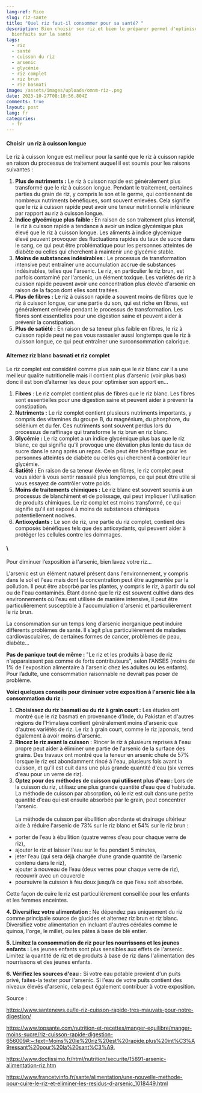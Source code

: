 ```yaml
---
lang-ref: Rice
slug: riz-sante
title: "Quel riz faut-il consommer pour sa santé? "
description: Bien choisir son riz et bien le préparer permet d'optimiser ses
  bienfaits sur la santé
tags:
  - riz
  - santé
  - cuisson du riz
  - arsenic
  - glycémie
  - riz complet
  - riz brun
  - riz basmati
image: /assets/images/uploads/omnm-riz-.png
date: 2023-10-27T08:10:56.804Z
comments: true
layout: post
lang: fr
categories:
  - fr
---
```

#### Choisir  un riz à cuisson longue                           

Le riz à cuisson longue est meilleur pour la santé que le riz à cuisson rapide en raison du processus de traitement auquel il est soumis pour les raisons suivantes : 

1. **Plus de nutriments :** Le riz à cuisson rapide est généralement plus transformé que le riz à cuisson longue. Pendant le traitement, certaines parties du grain de riz, y compris le son et le germe, qui contiennent de nombreux nutriments bénéfiques, sont souvent enlevées. Cela signifie que le riz à cuisson rapide peut avoir une teneur nutritionnelle inférieure par rapport au riz à cuisson longue.
2. **Indice glycémique plus faible :** En raison de son traitement plus intensif, le riz à cuisson rapide a tendance à avoir un indice glycémique plus élevé que le riz à cuisson longue. Les aliments à indice glycémique élevé peuvent provoquer des fluctuations rapides du taux de sucre dans le sang, ce qui peut être problématique pour les personnes atteintes de diabète ou celles qui cherchent à maintenir une glycémie stable.
3. **Moins de substances indésirables :** Le processus de transformation intensive peut entraîner une accumulation accrue de substances indésirables, telles que l'arsenic. Le riz, en particulier le riz brun, est parfois contaminé par l'arsenic, un élément toxique. Les variétés de riz à cuisson rapide peuvent avoir une concentration plus élevée d'arsenic en raison de la façon dont elles sont traitées.
4. **Plus de fibres :** Le riz à cuisson rapide a souvent moins de fibres que le riz à cuisson longue, car une partie du son, qui est riche en fibres, est généralement enlevée pendant le processus de transformation. Les fibres sont essentielles pour une digestion saine et peuvent aider à prévenir la constipation.
5. **Plus de satiété :** En raison de sa teneur plus faible en fibres, le riz à cuisson rapide peut ne pas vous rassasier aussi longtemps que le riz à cuisson longue, ce qui peut entraîner une surconsommation calorique.

#### Alternez riz blanc basmati et riz complet 

Le riz complet est considéré comme plus sain que le riz blanc car il a une meilleur qualite nutritionelle mais il contient plus d’arsenic (voir plus bas) donc il est bon d’alterner les deux pour optimiser son apport en…

1. **Fibres** : Le riz complet contient plus de fibres que le riz blanc. Les fibres sont essentielles pour une digestion saine et peuvent aider à prévenir la constipation.
2. **Nutriments :** Le riz complet contient plusieurs nutriments importants, y compris des vitamines du groupe B, du magnésium, du phosphore, du sélénium et du fer. Ces nutriments sont souvent perdus lors du processus de raffinage qui transforme le riz brun en riz blanc.
3. **Glycémie :** Le riz complet a un indice glycémique plus bas que le riz blanc, ce qui signifie qu'il provoque une élévation plus lente du taux de sucre dans le sang après un repas. Cela peut être bénéfique pour les personnes atteintes de diabète ou celles qui cherchent à contrôler leur glycémie.
4. **Satiété :** En raison de sa teneur élevée en fibres, le riz complet peut vous aider à vous sentir rassasié plus longtemps, ce qui peut être utile si vous essayez de contrôler votre poids.
5. **Moins de traitements chimiques :** Le riz blanc est souvent soumis à un processus de blanchiment et de polissage, qui peut impliquer l'utilisation de produits chimiques. Le riz complet est moins transformé, ce qui signifie qu'il est exposé à moins de substances chimiques potentiellement nocives.
6. **Antioxydants :** Le son de riz, une partie du riz complet, contient des composés bénéfiques tels que des antioxydants, qui peuvent aider à protéger les cellules contre les dommages.

#### \
Pour diminuer l’exposition à l'arsenic, bien lavez votre riz…

L'arsenic est un élément naturel présent dans l'environnement, y compris dans le sol et l'eau mais dont la concentration peut être augmentée par la pollution. Il peut être absorbé par les plantes, y compris le riz, à partir du sol ou de l'eau contaminés. Étant donné que le riz est souvent cultivé dans des environnements où l'eau est utilisée de manière intensive, il peut être particulièrement susceptible à l'accumulation d'arsenic et particulièrement le riz brun. 

La consommation sur un temps long d’arsenic inorganique peut induire différents problèmes de santé. Il s’agit plus particulièrement de maladies cardiovasculaires, de certaines formes de cancer, problèmes de peau, diabète…

**Pas de panique tout de même :** "Le riz et les produits à base de riz n'apparaissent pas comme de forts contributeurs", selon l'ANSES (moins de 1% de l'exposition alimentaire à l'arsenic chez les adultes ou les enfants). Pour l’adulte, une consommation raisonnable ne devrait pas poser de problème. 

**Voici quelques conseils pour diminuer votre exposition à l'arsenic liée à la consommation du riz :**

1. **Choisissez du riz basmati ou du riz à grain court :** Les études ont montré que le riz basmati en provenance d'Inde, du Pakistan et d'autres régions de l'Himalaya contient généralement moins d'arsenic que d'autres variétés de riz. Le riz à grain court, comme le riz japonais, tend également à avoir moins d'arsenic.
2. **Rincez le riz avant la cuisson** : Rincer le riz à plusieurs reprises à l'eau propre peut aider à éliminer une partie de l'arsenic de la surface des grains. Des travaux ont montré que la teneur en arsenic chute de 57% lorsque le riz est abondamment rincé à l'eau, plusieurs fois avant la cuisson, et qu'il est cuit dans une plus grande quantité d'eau (six verres d'eau pour un verre de riz).
3. **Optez pour des méthodes de cuisson qui utilisent plus d'eau :** Lors de la cuisson du riz, utilisez une plus grande quantité d'eau que d'habitude. La méthode de cuisson par absorption, où le riz est cuit dans une petite quantité d'eau qui est ensuite absorbée par le grain, peut concentrer l'arsenic.\
   \
   La méthode de cuisson par ébullition abondante et drainage ultérieur aide à réduire l'arsenic de 73% sur le riz blanc et 54% sur le riz brun :

* porter de l’eau à ébullition (quatre verres d’eau pour chaque verre de riz),
* ajouter le riz et laisser l’eau sur le feu pendant 5 minutes,
* jeter l’eau (qui sera déjà chargée d’une grande quantité de l’arsenic contenu dans le riz),
* ajouter à nouveau de l’eau (deux verres pour chaque verre de riz), recouvrir avec un couvercle
* poursuivre la cuisson à feu doux jusqu’à ce que l’eau soit absorbée.

Cette façon de cuire le riz est particulièrement conseillée pour les enfants et les femmes enceintes.

**4. Diversifiez votre alimentation :** Ne dépendez pas uniquement du riz comme principale source de glucides et alternez riz brun et riz blanc. Diversifiez votre alimentation en incluant d'autres céréales comme le quinoa, l'orge, le millet, ou les pâtes à base de blé entier.

**5. Limitez la consommation de riz pour les nourrissons et les jeunes enfants :** Les jeunes enfants sont plus sensibles aux effets de l'arsenic. Limitez la quantité de riz et de produits à base de riz dans l'alimentation des nourrissons et des jeunes enfants.

**6. Vérifiez les sources d'eau :** Si votre eau potable provient d'un puits privé, faites-la tester pour l'arsenic. Si l'eau de votre puits contient des niveaux élevés d'arsenic, cela peut également contribuer à votre exposition.



Source : 

<https://www.santenews.eu/le-riz-cuisson-rapide-tres-mauvais-pour-notre-digestion/>

<https://www.topsante.com/nutrition-et-recettes/manger-equilibre/manger-moins-sucre/riz-cuisson-rapide-digestion-656009#:~:text=Moins%20le%20riz%20est%20rapide,plus%20int%C3%A9ressant%20pour%20la%20sant%C3%A9.>

<https://www.doctissimo.fr/html/nutrition/securite/15891-arsenic-alimentation-riz.htm>

<https://www.francetvinfo.fr/sante/alimentation/une-nouvelle-methode-pour-cuire-le-riz-et-eliminer-les-residus-d-arsenic_1018449.html>